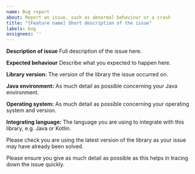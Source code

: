 ```yaml
---
name: Bug report
about: Report an issue, such as abnormal behaviour or a crash
title: "[Feature name] Short description of the issue"
labels: bug
assignees: ''
---
```


**Description of issue**
Full description of the issue here.

**Expected behaviour**
Describe what you expected to happen here.

**Library version:** The version of the library the issue occurred on.

**Java environment:** As much detail as possible concerning your Java environment.

**Operating system:** As much detail as possible concerning your operating system and version.

**Integrating language:**  The language you are using to integrate with this library, e.g. Java or Kotlin.

Please check you are using the latest version of the library as your issue may have already been solved.

Please ensure you give as much detail as possible as this helps in tracing down the issue quickly.
